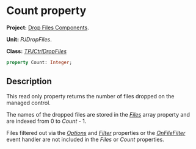 # Count property #

**Project:** [Drop Files Components](../API.md).

**Unit:** _PJDropFiles_.

**Class:** _[TPJCtrlDropFiles](./TPJCtrlDropFiles.md)_

```pascal
property Count: Integer;
```

## Description ##

This read only property returns the number of files dropped on the managed control.

The names of the dropped files are stored in the _[Files](./TPJCtrlDropFiles-Files.md)_ array property and are indexed from 0 to _Count_ - 1.

Files filtered out via the _[Options](./TPJCtrlDropFiles-Options.md)_ and _[Filter](./TPJCtrlDropFiles-Filter.md)_ properties or the _[OnFileFilter](./TPJCtrlDropFiles-OnFileFilter.md)_ event handler are not included in the _Files_ or _Count_ properties.